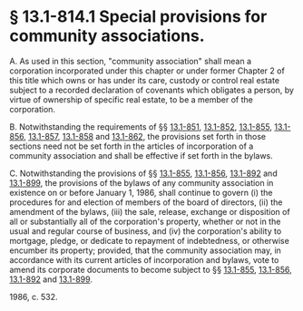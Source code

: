 # § 13.1-814.1 Special provisions for community associations.

<p>A. As used in this section, "community association" shall mean a corporation incorporated under this chapter or under former Chapter 2 of this title which owns or has under its care, custody or control real estate subject to a recorded declaration of covenants which obligates a person, by virtue of ownership of specific real estate, to be a member of the corporation.</p><p>B. Notwithstanding the requirements of §§ <a href='http://law.lis.virginia.gov/vacode/13.1-851/'>13.1-851</a>, <a href='http://law.lis.virginia.gov/vacode/13.1-852/'>13.1-852</a>, <a href='http://law.lis.virginia.gov/vacode/13.1-855/'>13.1-855</a>, <a href='http://law.lis.virginia.gov/vacode/13.1-856/'>13.1-856</a>, <a href='http://law.lis.virginia.gov/vacode/13.1-857/'>13.1-857</a>, <a href='http://law.lis.virginia.gov/vacode/13.1-858/'>13.1-858</a> and <a href='http://law.lis.virginia.gov/vacode/13.1-862/'>13.1-862</a>, the provisions set forth in those sections need not be set forth in the articles of incorporation of a community association and shall be effective if set forth in the bylaws.</p><p>C. Notwithstanding the provisions of §§ <a href='http://law.lis.virginia.gov/vacode/13.1-855/'>13.1-855</a>, <a href='http://law.lis.virginia.gov/vacode/13.1-856/'>13.1-856</a>, <a href='http://law.lis.virginia.gov/vacode/13.1-892/'>13.1-892</a> and <a href='http://law.lis.virginia.gov/vacode/13.1-899/'>13.1-899</a>, the provisions of the bylaws of any community association in existence on or before January 1, 1986, shall continue to govern (i) the procedures for and election of members of the board of directors, (ii) the amendment of the bylaws, (iii) the sale, release, exchange or disposition of all or substantially all of the corporation's property, whether or not in the usual and regular course of business, and (iv) the corporation's ability to mortgage, pledge, or dedicate to repayment of indebtedness, or otherwise encumber its property; provided, that the community association may, in accordance with its current articles of incorporation and bylaws, vote to amend its corporate documents to become subject to §§ <a href='http://law.lis.virginia.gov/vacode/13.1-855/'>13.1-855</a>, <a href='http://law.lis.virginia.gov/vacode/13.1-856/'>13.1-856</a>, <a href='http://law.lis.virginia.gov/vacode/13.1-892/'>13.1-892</a> and <a href='http://law.lis.virginia.gov/vacode/13.1-899/'>13.1-899</a>.</p><p>1986, c. 532.</p>